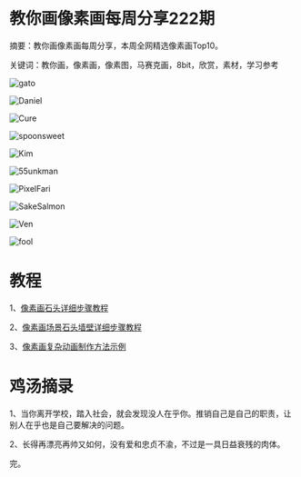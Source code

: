 # 教你画像素画每周分享222期

摘要：教你画像素画每周分享，本周全网精选像素画Top10。

关键词：教你画，像素画，像素图，马赛克画，8bit，欣赏，素材，学习参考

![gato](https://files.mdnice.com/user/10493/6b826f7b-17a7-48ec-9b78-8e76ddd1f2fa.png)

![Daniel ](https://files.mdnice.com/user/10493/8845ed7c-0bec-4eaf-adf1-0f1358abf722.png)

![Cure](https://files.mdnice.com/user/10493/8caf25f1-d52d-4b59-a732-3bf3037dbc1b.png)

![spoonsweet](https://files.mdnice.com/user/10493/3d7e1bf5-79a2-4bbd-9b27-239ec5f5cc02.png)

![Kim](https://files.mdnice.com/user/10493/c307eb2d-b41d-469c-94c4-2ac95a55e1d0.png)

![55unkman](https://files.mdnice.com/user/10493/e31a9bcc-ff48-4535-be21-4f3b5af3668c.png)

![PixelFari](https://files.mdnice.com/user/10493/b9eaaeb3-d87b-457e-953b-ceb2fcc7e0cd.png)

![SakeSalmon](https://files.mdnice.com/user/10493/c366a984-25d1-4f05-9374-313ff47a8015.png)

![Ven](https://files.mdnice.com/user/10493/9bd55648-bf05-4013-b52a-b35ee7a8b21d.png)

![fool](https://files.mdnice.com/user/10493/e4580dc5-21fb-4e60-8b5a-d3518bd5c403.png)



# 教程

1、[像素画石头详细步骤教程](https://mp.weixin.qq.com/s/5KJLP53QPUmj4xkRzUwf6g)

2、[像素画场景石头墙壁详细步骤教程](https://mp.weixin.qq.com/s/5KJLP53QPUmj4xkRzUwf6g)

3、[像素画复杂动画制作方法示例](https://mp.weixin.qq.com/s/iOqv0IMlj8FHkcV2D8GzBw)

# 鸡汤摘录

1、当你离开学校，踏入社会，就会发现没人在乎你。推销自己是自己的职责，让别人在乎也是自己要解决的问题。

2、长得再漂亮再帅又如何，没有爱和忠贞不渝，不过是一具日益衰残的肉体。

完。